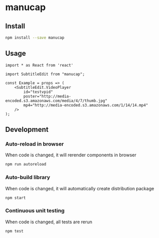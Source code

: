 # manucap

## Install

```bash
npm install --save manucap
```

## Usage

```tsx
import * as React from 'react'

import SubtitleEdit from "manucap";

const Example = props => (
    <SubtitleEdit.VideoPlayer
        id="testvpid"
        poster="http://media-encoded.s3.amazonaws.com/media/4/7/thumb.jpg"
        mp4="http://media-encoded.s3.amazonaws.com/1/14/14.mp4"
    />
);
```

## Development

### Auto-reload in browser
When code is changed, it will rerender components in browser
```bash
npm run autoreload
```

### Auto-build library
When code is changed, it will automatically create distribution package
```bash
npm start
```

### Continuous unit testing
When code is changed, all tests are rerun
```bash
npm test
```
